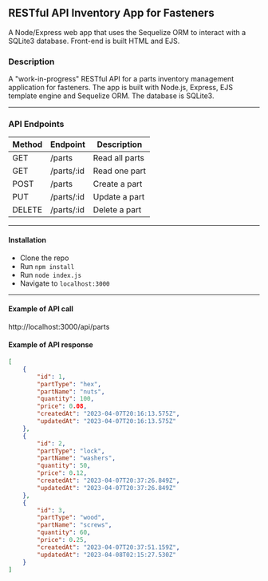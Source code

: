 ## RESTful API Inventory App for Fasteners

A Node/Express web app that uses the Sequelize ORM to interact with a SQLite3 database. Front-end is built HTML and EJS.

### Description

A "work-in-progress" RESTful API for a parts inventory management application for fasteners. The app is built with Node.js, Express, EJS template engine and Sequelize ORM. The database is SQLite3.

---

### API Endpoints

| Method | Endpoint   | Description    |
| ------ | ---------- | -------------- |
| GET    | /parts     | Read all parts |
| GET    | /parts/:id | Read one part  |
| POST   | /parts     | Create a part  |
| PUT    | /parts/:id | Update a part  |
| DELETE | /parts/:id | Delete a part  |

---

#### Installation

-   Clone the repo
-   Run `npm install`
-   Run `node index.js`
-   Navigate to `localhost:3000`

---

#### Example of API call

http://localhost:3000/api/parts

#### Example of API response

```json
[
    {
        "id": 1,
        "partType": "hex",
        "partName": "nuts",
        "quantity": 100,
        "price": 0.08,
        "createdAt": "2023-04-07T20:16:13.575Z",
        "updatedAt": "2023-04-07T20:16:13.575Z"
    },
    {
        "id": 2,
        "partType": "lock",
        "partName": "washers",
        "quantity": 50,
        "price": 0.12,
        "createdAt": "2023-04-07T20:37:26.849Z",
        "updatedAt": "2023-04-07T20:37:26.849Z"
    },
    {
        "id": 3,
        "partType": "wood",
        "partName": "screws",
        "quantity": 60,
        "price": 0.25,
        "createdAt": "2023-04-07T20:37:51.159Z",
        "updatedAt": "2023-04-08T02:15:27.530Z"
    }
]
```
